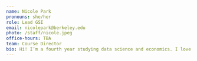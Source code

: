```yaml
---
name: Nicole Park
pronouns: she/her
role: Lead GSI
email: nicolepark@berkeley.edu
photo: /staff/nicole.jpeg
office-hours: TBA
team: Course Director
bio: Hi! I’m a fourth year studying data science and economics. I love live music, in-theater movies, new games, delicious food, beautiful scenery, and data 8. 
---
```

